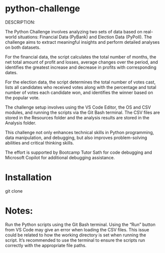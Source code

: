 # python-challenge

DESCRIPTION: 

The Python Challenge involves analyzing two sets of data based on real-world situations: Financial Data (PyBank) and Election Data (PyPoll). The challenge aims to extract meaningful insights and perform detailed analyses on both datasets.

For the financial data, the script calculates the total number of months, the net total amount of profit and losses, average changes over the period, and identifies the greatest increase and decrease in profits with corresponding dates.

For the election data, the script determines the total number of votes cast, lists all candidates who received votes along with the percentage and total number of votes each candidate won, and identifies the winner based on the popular vote.

The challenge setup involves using the VS Code Editor, the OS and CSV modules, and running the scripts via the Git Bash terminal. The CSV files are stored in the Resources folder and the analysis results are stored in the Analysis folder.

This challenge not only enhances technical skills in Python programming, data manipulation, and debugging, but also improves problem-solving abilities and critical thinking skills.

The effort is supported by Bootcamp Tutor Sath for code debugging and Microsoft Copilot for additional debugging assistance.

# Installation 
git clone 


# Notes: 
Run the Python scripts using the Git Bash terminal. Using the “Run” button from VS Code may give an error when loading the CSV files. This issue could be related to how the working directory is set when running the script. It’s recommended to use the terminal to ensure the scripts run correctly with the appropriate file paths.